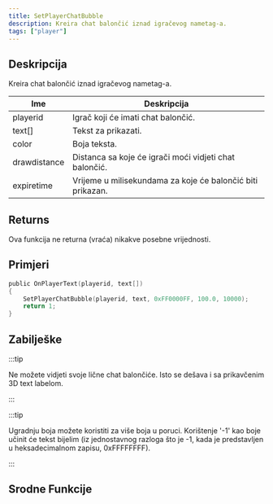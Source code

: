 ```yaml
---
title: SetPlayerChatBubble
description: Kreira chat balončić iznad igračevog nametag-a.
tags: ["player"]
---
```


## Deskripcija

Kreira chat balončić iznad igračevog nametag-a.

| Ime          | Deskripcija                                                |
| ------------ | ---------------------------------------------------------- |
| playerid     | Igrač koji će imati chat balončić.                         |
| text[]       | Tekst za prikazati.                                        |
| color        | Boja teksta.                                               |
| drawdistance | Distanca sa koje će igrači moći vidjeti chat balončić.     |
| expiretime   | Vrijeme u milisekundama za koje će balončić biti prikazan. |

## Returns

Ova funkcija ne returna (vraća) nikakve posebne vrijednosti.

## Primjeri

```c
public OnPlayerText(playerid, text[])
{
    SetPlayerChatBubble(playerid, text, 0xFF0000FF, 100.0, 10000);
    return 1;
}
```

## Zabilješke

:::tip

Ne možete vidjeti svoje lične chat balončiće. Isto se dešava i sa prikavčenim 3D text labelom.

:::

:::tip

Ugradnju boja možete koristiti za više boja u poruci. Korištenje '-1' kao boje učinit će tekst bijelim (iz jednostavnog razloga što je -1, kada je predstavljen u heksadecimalnom zapisu, 0xFFFFFFFF).

:::

## Srodne Funkcije
